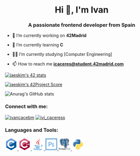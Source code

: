 <h1 align="center">Hi 👋, I'm Ivan</h1>
<h3 align="center">A passionate frontend developer from Spain</h3>

- 🔭 I’m currently working on **42Madrid**

- 🌱 I’m currently learning **C**

- 👨‍💻 I’m currently studying [Computer Engineering]

- 📫 How to reach me **icaceres@student.42madrid.com**

[![jaeskim's 42 stats](https://badge42.herokuapp.com/api/stats/icaceres)](https://github.com/JaeSeoKim/badge42)

[![jaeskim's 42Project Score](https://badge42.herokuapp.com/api/project/icaceres/Libft)](https://github.com/JaeSeoKim/badge42)

![Anurag's GitHub stats](https://github-readme-stats.vercel.app/api?username=icaceresg&show_icons=true&theme=dark)


<h3 align="left">Connect with me:</h3>
<p align="left">
<a href="https://twitter.com/ivancacebm" target="blank"><img align="center" src="https://raw.githubusercontent.com/rahuldkjain/github-profile-readme-generator/master/src/images/icons/Social/twitter.svg" alt="ivancacebm" height="30" width="40" /></a>
<a href="https://instagram.com/ivi_caceress" target="blank"><img align="center" src="https://raw.githubusercontent.com/rahuldkjain/github-profile-readme-generator/master/src/images/icons/Social/instagram.svg" alt="ivi_caceress" height="30" width="40" /></a>
</p>

<h3 align="left">Languages and Tools:</h3>
<p align="left"> <a href="https://www.cprogramming.com/" target="_blank"> <img src="https://raw.githubusercontent.com/devicons/devicon/master/icons/c/c-original.svg" alt="c" width="40" height="40"/> </a> <a href="https://www.w3schools.com/cpp/" target="_blank"> <img src="https://raw.githubusercontent.com/devicons/devicon/master/icons/cplusplus/cplusplus-original.svg" alt="cplusplus" width="40" height="40"/> </a> <a href="https://www.java.com" target="_blank"> <img src="https://raw.githubusercontent.com/devicons/devicon/master/icons/java/java-original.svg" alt="java" width="40" height="40"/> </a> <a href="https://www.photoshop.com/en" target="_blank"> <img src="https://raw.githubusercontent.com/devicons/devicon/master/icons/photoshop/photoshop-line.svg" alt="photoshop" width="40" height="40"/> </a> <a href="https://www.postgresql.org" target="_blank"> <img src="https://raw.githubusercontent.com/devicons/devicon/master/icons/postgresql/postgresql-original-wordmark.svg" alt="postgresql" width="40" height="40"/> </a> <a href="https://www.python.org" target="_blank"> <img src="https://raw.githubusercontent.com/devicons/devicon/master/icons/python/python-original.svg" alt="python" width="40" height="40"/> </a> </p>

